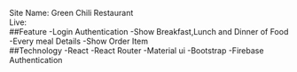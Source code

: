 Site Name: Green Chili Restaurant
<br>
Live:
<br>
##Feature
-Login Authentication
-Show Breakfast,Lunch and Dinner of Food
-Every meal Details
-Show Order Item
<br>
##Technology
-React
-React Router
-Material ui
-Bootstrap
-Firebase Authentication

